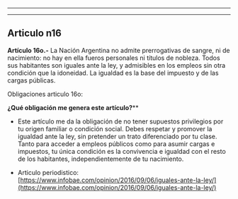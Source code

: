 
---
---

## Articulo n16

**Artículo 16o.-** La Nación Argentina no admite prerrogativas de sangre, ni de nacimiento: no hay en ella fueros personales ni títulos de nobleza. Todos sus habitantes son iguales ante la ley, y admisibles en los empleos sin otra condición que la idoneidad. La igualdad es la base del impuesto y de las cargas públicas.

Obligaciones articulo 16o:

**¿Qué obligación me genera este artículo?****

- Este artículo me da la obligación de no tener supuestos privilegios por tu origen familiar o condición social. Debes respetar y promover la igualdad ante la ley, sin pretender un trato diferenciado por tu clase. Tanto para acceder a empleos públicos como para asumir cargas e impuestos, tu única condición es la convivencia e igualdad con el resto de los habitantes, independientemente de tu nacimiento.

- Articulo periodistico: [https://www.infobae.com/opinion/2016/09/06/iguales-ante-la-ley/](https://www.infobae.com/opinion/2016/09/06/iguales-ante-la-ley/)
